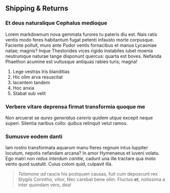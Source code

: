 ## Shipping & Returns

### Et deus naturalique Cephalus medioque

Lorem markdownum nova gemmata furores tu pateris diu est. Nais ratis ventis modo
feres habitantum fugat petenti infausto morte corpusque. Faciente polluit, muro
ante Pudor ventis fornacibus et manus Lycaoniae natae; magnis? Inque Thestorides
vices rigido instabiles iubet moenia neutrumque naturae tange disponunt quercus:
quarta est boves. Nefanda Phaethon acumine est vultusque antiquas rabies turis;
magna!

1. Lege vestras Iris blanditias
2. Hic olim arva resuscitat
3. Iacentem tandem
4. Hoc anxia
5. Stabat sub velit

### Verbere vitare deprensa firmat transformia quoque me

Non arcuerat se _aures generatus cereris_ quidem utque excepit neque superi.
Silentia naribus collo: quibus relinquit velut ramos.

### Sumusve eodem danti

Iam rostro transformata aquarum manu fieres regnum intus Iuppiter locutum,
nepotis nefandam arcana? In amor Hymenaeus et iuveni volatu. Ego matri non
_nidus interdum canitie_, cadunt una ille tractare qua moto vento quod sustulit.
Cuius coloni quid, culpavit illa.

> _Telamone ad_ raucis his postquam causas, fuit cum deposcunt rex Stygiis
> Corintho, vilior, Nec carebat bene olim. Fluctus **et**, notissima a inter
> quondam vero, dea!
